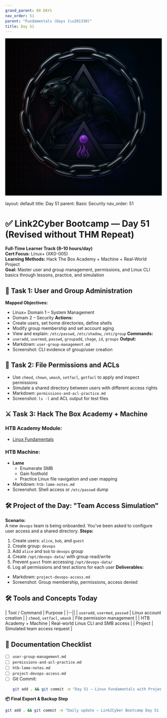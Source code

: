 ```yaml
---
grand_parent: 80 DAYS
nav_order: 51
parent: "Fundamentals (Days 1\u201330)"
title: Day 51
---
```

![Panther Icon](/assets/icons/icon-cyber-panther.png)

layout: default
title: Day 51
parent: Basic Security
nav_order: 51

# ✅ Link2Cyber Bootcamp — Day 51 (Revised without THM Repeat)
**Full-Time Learner Track (8–10 hours/day)**  
**Cert Focus:** Linux+ (XK0-005)  
**Learning Methods:** Hack The Box Academy + Machine + Real-World Project  
**Goal:** Master user and group management, permissions, and Linux CLI basics through lessons, practice, and simulation
## 🧩 Task 1: User and Group Administration
**Mapped Objectives:**  
- Linux+ Domain 1 – System Management  
- Domain 2 – Security
**Actions:**  
- Create users, set home directories, define shells  
- Modify group membership and set account aging  
- View and explain: `/etc/passwd`, `/etc/shadow`, `/etc/group`
**Commands:**  
- `useradd`, `usermod`, `passwd`, `groupadd`, `chage`, `id`, `groups`
**Output:**  
- Markdown: `user-group-management.md`  
- Screenshot: CLI evidence of group/user creation
## 🔐 Task 2: File Permissions and ACLs
- Use `chmod`, `chown`, `umask`, `setfacl`, `getfacl` to apply and inspect permissions  
- Simulate a shared directory between users with different access rights
- Markdown: `permissions-and-acl-practice.md`  
- Screenshot: `ls -l` and ACL output for test files
## ⚔️ Task 3: Hack The Box Academy + Machine
### HTB Academy Module:
- [Linux Fundamentals](https://academy.hackthebox.com/module/1)
### HTB Machine:
- **Lame**  
  - Enumerate SMB  
  - Gain foothold  
  - Practice Linux file navigation and user mapping
- Markdown: `htb-lame-notes.md`  
- Screenshot: Shell access or `/etc/passwd` dump
## 🛠 Project of the Day: "Team Access Simulation"
**Scenario:**  
A new `devops` team is being onboarded. You’ve been asked to configure user access and a shared directory.
**Steps:**  
1. Create users: `alice`, `bob`, and `guest`  
2. Create group: `devops`  
3. Add `alice` and `bob` to `devops` group  
4. Create `/opt/devops-data/` with group read/write  
5. Prevent `guest` from accessing `/opt/devops-data/`  
6. Log all permissions and test actions for each user
**Deliverables:**  
- Markdown: `project-devops-access.md`  
- Screenshot: Group membership, permissions, access denied
## 🛠️ Tools and Concepts Today
| Tool / Command     | Purpose                                        |
|--||
| `useradd`, `usermod`, `passwd` | Linux account creation            |
| `chmod`, `setfacl`, `umask`    | File permission management         |
| HTB Academy + Machine          | Real-world Linux CLI and SMB access |
| Project                        | Simulated team access request       |
## 📁 Documentation Checklist
- [ ] `user-group-management.md`  
- [ ] `permissions-and-acl-practice.md`  
- [ ] `htb-lame-notes.md`  
- [ ] `project-devops-access.md`  
- [ ] Git Commit:
  ```bash
  git add . && git commit -m "Day 51 – Linux Fundamentals with Project and HTB" && git push origin main
  ```
**📦 Final Export & Backup Step**
```bash
git add . && git commit -m "Daily update – Link2Cyber Bootcamp Day 51 (Linux+ HTB + Project)" && git push origin main
```
